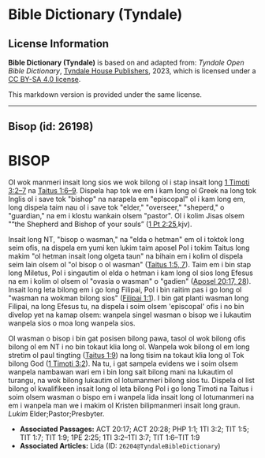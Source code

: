 # Bible Dictionary (Tyndale)

## License Information

**Bible Dictionary (Tyndale)** is based on and adapted from: _Tyndale Open Bible Dictionary_, [Tyndale House Publishers](https://tyndaleopenresources.com/), 2023, which is licensed under a [CC BY-SA 4.0 license](https://creativecommons.org/licenses/by-sa/4.0/legalcode.en).

This markdown version is provided under the same license.



--------------------------------

## Bisop (id: 26198)

BISOP
=====

Ol wok manmeri insait long sios we wok bilong ol i stap insait long [1 Timoti 3:2–7](https://ref.ly/1Tim3:2-1Tim3:7) na [Taitus 1:6–9](https://ref.ly/Titus1:6-Titus1:9). Dispela hap tok we em i kam long ol Greek na long tok Inglis ol i save tok "bishop" na narapela em "episcopal" ol i kam long em, long dispela taim nau ol i save tok "elder," "overseer," "sheperd," o "guardian," na em i klostu wankain olsem "pastor". Ol i kolim Jisas olsem "“the Shepherd and Bishop of your souls” ([1 Pt 2:25](https://ref.ly/1Pet2:25),kjv).

Insait long NT, "bisop o wasman," na "elda o hetman" em ol i toktok long seim ofis, na dispela em yumi ken lukim taim aposel Pol i tokim Taitus long makim "ol hetman insait long olgeta taun" na bihain em i kolim ol dispela seim lain olsem ol "ol bisop o ol wasman" ([Taitus 1:5, 7](https://ref.ly/Titus1:5,Titus1:7)). Taim em i bin stap long Miletus, Pol i singautim ol elda o hetman i kam long ol sios long Efesus na em i kolim ol olsem ol "ovasia o wasman" o "gadien" ([Aposel 20:17, 28](https://ref.ly/Acts20:17,Acts20:28)). Insait long leta bilong em i go long Filipai, Pol i bin raitim pas i go long ol "wasman na wokman bilong sios" ([Filipai 1:1](https://ref.ly/Phil1:1)). I bin gat planti wasman long Filipai, na long Efesus tu, na dispela i soim olsem 'episcopal' ofis i no bin divelop yet na kamap olsem: wanpela singel wasman o bisop we i lukautim wanpela sios o moa long wanpela sios.

Ol wasman o bisop i bin gat posisen bilong pawa, tasol ol wok bilong ofis bilong ol em NT i no bin tokaut klia long ol. Wanpela wok bilong ol em long stretim ol paul tingting ([Taitus 1:9](https://ref.ly/Titus1:9)) na long tisim na tokaut klia long ol Tok bilong God ([1 Timoti 3:2](https://ref.ly/1Tim3:2)). Na tu, i gat sampela evidens we i soim olsem wanpela nambawan wari em i bin long sait bilong mani na lukautim ol turangu, na wok bilong lukautim ol lotumanmeri bilong sios tu. Dispela ol list bilong ol kwalifikeen insait long ol leta bilong Pol i go long Timoti na Taitus i soim olsem wasman o bispo em i wanpela lida insait long ol lotumanmeri na em i wanpela man we i makim ol Kristen bilipmanmeri insait long graun. *Lukim* Elder;Pastor;Presbyter.

* **Associated Passages:** ACT 20:17; ACT 20:28; PHP 1:1; 1TI 3:2; TIT 1:5; TIT 1:7; TIT 1:9; 1PE 2:25; 1TI 3:2–1TI 3:7; TIT 1:6–TIT 1:9
* **Associated Articles:** Lida (ID: `26204@TyndaleBibleDictionary`)

